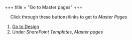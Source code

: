 +++
title = "Go to Master pages"
+++

&emsp; Click through these buttons/links to get to *Master Pages*

1. [Go to Design](./to_design.md)
2. Under *SharePoint Templates*, *Master pages*
